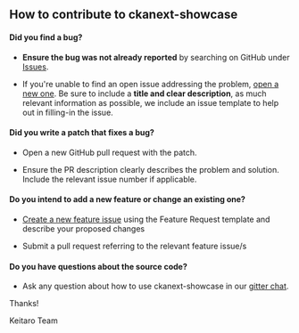 ## How to contribute to ckanext-showcase

#### **Did you find a bug?**

* **Ensure the bug was not already reported** by searching on GitHub under [Issues](https://github.com/keitaroinc/ckanext-showcase/issues).

* If you're unable to find an open issue addressing the problem, [open a new one](https://github.com/keitaroinc/ckanext-showcase/issues/new). Be sure to include a **title and clear description**, as much relevant information as possible, we include an issue template to help out in filling-in the issue.

#### **Did you write a patch that fixes a bug?**

* Open a new GitHub pull request with the patch.

* Ensure the PR description clearly describes the problem and solution. Include the relevant issue number if applicable.

#### **Do you intend to add a new feature or change an existing one?**

* [Create a new feature issue](https://github.com/keitaroinc/ckanext-showcase/issues/new) using the Feature Request template and describe your proposed changes

* Submit a pull request referring to the relevant feature issue/s

#### **Do you have questions about the source code?**

* Ask any question about how to use ckanext-showcase in our [gitter chat](https://gitter.im/keitaroinc/ckan).

Thanks!

Keitaro Team
